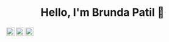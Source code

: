 <h1 align = "center">Hello, I'm Brunda Patil 👋</h1>
<h3 align = "center"></h3>

<a href="https://linkedin.com/in/(https://www.linkedin.com/in/brundapatil-a06934212/)">
  <img align="left" alt="Brunda Linkdein" width="22px" src="https://cdn.jsdelivr.net/npm/simple-icons@v3/icons/linkedin.svg" />
</a>
<a href="https://github.com/Brundapatil">
  <img align="left" alt="Brunda Github" width="22px" src="https://cdn.jsdelivr.net/npm/simple-icons@v3/icons/github.svg" />
</a>
<a href="https://instagra.com//">
  <img align="left" alt="Brunda Instagram" width="22px" src="https://cdn.jsdelivr.net/npm/simple-icons@v3/icons/instagram.svg" />
</a>

<br/>
<br/>




